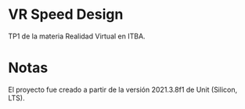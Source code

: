 # VR Speed Design

TP1 de la materia Realidad Virtual en ITBA.

# Notas

El proyecto fue creado a partir de la versión 2021.3.8f1 de Unit (Silicon, LTS).
